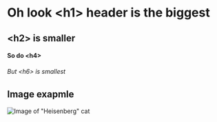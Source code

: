 # Oh look \<h1\> header is the biggest
## \<h2\> is smaller
#### So do \<h4\>
###### But \<h6\> is smallest

## Image exapmle

![Image of "Heisenberg" cat](https://octodex.github.com/images/heisencat.png)
